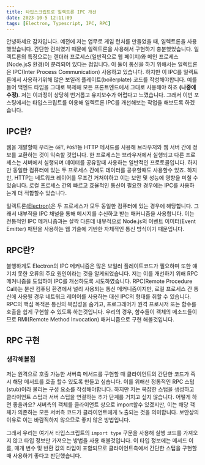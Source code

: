 ```yaml
---
title: 타입스크립트로 일렉트론 IPC 개선
date: 2023-10-5 12:11:09
tags: [Electron, Typescript, IPC, RPC]
---
```


</pre>

안녕하세요 감자입니다. 예전에 저는 업무로 게임 런처를 만들었을 때, 일렉트론을 사용했었습니다. 간단한 런처였기 때문에 일렉트론을 사용해서 구현하기 충분했었습니다. 일렉트론의 특징으로는 렌더러 프로세스(일반적으로 웹 페이지)와 메인 프로세스(Node.jsS 환경)이 분리되어 있다는 점입니다. 이 둘이 통신을 하기 위해서는 일렉트론은 IPC(Inter Process Communication) 사용하고 있습니다. 하지만 이 IPC를 일렉트론에서 사용하기위해 많은 보일러 플레이트(boilerplate) 코드를 작성해야합니다. 예를들어 백엔드 타입을 그대로 복제해 모든 프론트엔드에서 그대로 사용해야 하죠 **(나중에 수정)**. 저는 이과정이 상당히 번거롭고 유지보수가 어렵다고 느꼈습니다. 그래서 이번 포스팅에서는 타입스크립트를 이용해 일렉트론 IPC를 개선해보는 작업을 해보도록 하겠습니다.

## IPC란?

웹을 개발할때 우리는 `GET`, `POST`등 HTTP 메서드를 사용해 브라우저와 웹 서버 간에 정보를 교환하는 것이 익숙할 것입니다. 한 프로세스는 브라우저에서 실행되고 다른 프로세스는 서버에서 실행되며 데이터를 공유할때 사용하는 일반적인 프로토콜입니다. 하지만 동일한 컴퓨터에 있는 두 프로세스 간에도 데이터를 공유할때도 사용할수 있죠. 하지만, HTTP는 네트워크 레이어를 무조건 거쳐야하고 이는 보안 및 성능에 영향을 미칠 수 있습니다. 로컬 프로세스 간의 빠르고 효율적인 통신이 필요한 경우에는 IPC를 사용하는게 더 적합할수 있습니다.

일렉트론[(Electron)](https://www.electronjs.org/)은 두 프로세스가 모두 동일한 컴퓨터에 있는 경우에 해당합니다. 그래서 내부적을 IPC 채널을 통해 메시지를 수신하고 받는 매커니즘을 사용합니다. 이는 전통적인 IPC 메커니즘과는 살짝 다른데 내부적으로 Node.js의 이벤트 이미터(Event Emitter) 패턴을 사용하는 웹 기술에 기반한 자체적인 통신 방식이기 때문입니다.

## RPC란?

불행하게도 Electron의 IPC 메커니즘은 많은 보일러 플레이트코드가 필요하며 또한 얘기치 못한 오류의 주요 원인이라는 것을 알게되었습니다. 저는 이를 개선하기 위해 RPC 메커니즘을 도입하여 IPC를 개선하도록 시도하였습니다. RPC(Remote Procedure Call)는 분산 컴퓨팅 환경에서 널리 사용되는 통신 메커니즘이지만, 로컬 프로세스 간 통신에 사용될 경우 네트워크 레이어를 사용하는 대신 IPC의 형태를 취할 수 있습니다. RPC의 핵심 목적은 통신의 복잡성을 숨기고, 프로그래머가 원격 프로시저 또는 함수를 호출을 쉽게 구현할 수 있도록 하는것입니다. 우리의 경우, 함수들이 객체의 메소드들이므로 RMI(Remote Method Invocation) 매커니즘으로 구현 해볼것입니다.

## RPC 구현

### 생각해볼점

저는 원격으로 호출 가능한 서버측 메서드를 구현할 때 클라이언트의 간단한 코드가 즉시 해당 메서드를 호출 할수 있도록 만들고 싶습니다. 이를 위해선 정통적인 RPC 스텁(stub)이라 불리는 구성 요소를 작성해야합니다. 하지만 저는 복잡한 스텁을 생성하고 클라이언트 스텁과 서버 스텁을 연결하는 추가 단계를 거치고 싶지 않습니다. 어떻게 하면 좋을까요? 서버측의 객체를 클라이언트 상으로 import할수 있겠지만, 이는 해당 객체가 의존하는 모든 서버측 코드가 클라이언트에게 노출되는 것을 의미합니다. 보안상의 이유로 이는 바람직하지 않으므로 좋지 않은 방법입니다.

그래서 우리는 여기서 타입스크립트의 `import type` 구문을 사용해 실행 코드를 가져오지 않고 타입 정보만 가져오는 방법을 사용 해볼것입니다. 이 타입 정보에는 메서드 이름, 매개 변수 및 반환 값의 타입이 포함되므로 클라이언트측에서 간단한 스텁을 구현할때 사용하기 좋다고 판단했습니다.
